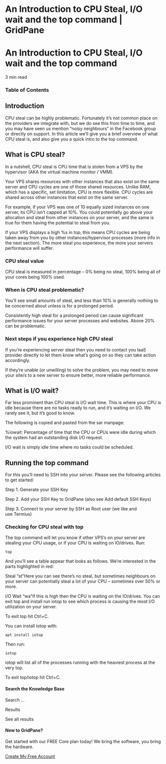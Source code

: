 # An Introduction to CPU Steal, I/O wait and the top command | GridPane

# An Introduction to CPU Steal, I/O wait and the top command

 

3 min read 

### Table of Contents

 

## Introduction

CPU steal can be highly problematic. Fortunately it’s not common place on the providers we integrate with, but we do see this from time to time, and you may have seen us mention “noisy neighbours” in the Facebook group or directly on support. In this article we’ll give you a brief overview of what CPU steal is, and also give you a quick intro to the top command.

 

## What is CPU steal?

In a nutshell, CPU steal is CPU time that is stolen from a VPS by the hypervisor (AKA the virtual machine monitor / VMM).

Your VPS shares resources with other instances that also exist on the same server and CPU cycles are one of those shared resources. Unlike RAM, which has a specific, set limitation, CPU is more flexible. CPU cycles are shared across other instances that exist on the same server.

For example, if your VPS was one of 10 equally sized instances on one server, its CPU isn’t capped at 10%. You could potentially go above your allocation and steal from other instances on your server, and the same is true for them having the potential to steal from you.

If your VPS displays a high %s in top, this means CPU cycles are being taken away from you by other instances/hypervisor processes (more info in the next section). The more steal you experience, the more your servers performance will suffer.

### CPU steal value

CPU steal is measured in percentage – 0% being no steal, 100% being all of your cores being 100% used.

### When is CPU steal problematic?

You’ll see small amounts of steal, and less than 10% is generally nothing to be concerned about unless is for a prolonged period.

Consistently high steal for a prolonged period can cause significant performance issues for your server processes and websites. Above 20% can be problematic.

### Next steps if you experience high CPU steal

If you’re experiencing server steal then you need to contact you IaaS provider directly to let them know what’s going on so they can take action accordingly.

If they’re unable (or unwilling) to solve the problem, you may need to move your site/s to a new server to ensure better, more reliable performance.

 

## What is I/O wait?

Far less prominent than CPU steal is I/O wait time. This is where your CPU is idle because there are no tasks ready to run, and it’s waiting on I/O. We rarely see it, but it’s good to know.

The following is copied and pasted from the sar manpage:

%iowait: Percentage of time that the CPU or CPUs were idle during which the system had an outstanding disk I/O request.

I/O wait is simply idle time where no tasks could be scheduled.

 

## Running the top command

For this you’ll need to SSH into your server. Please see the following articles to get started:

 

Step 1. Generate your SSH Key

Step 2. Add your SSH Key to GridPane (also see Add default SSH Keys)

Step 3. Connect to your server by SSH as Root user (we like and use Termius)

 

### Checking for CPU steal with top

The top command will let you know if other VPS’s on your server are stealing your CPU usage, or if your CPU is waiting on IO/drives. Run:

```
top
```

And you’ll see a table appear that looks as follows. We’re interested in the parts highlighted in red:

Steal “st”Here you can see there’s no steal, but sometimes neighbours on your server can potentially steal a lot of your CPU – sometimes over 50% or more.

I/O Wait “wa”If this is high then the CPU is waiting on the IO/drives. You can exit top and install run iotop to see which process is causing the most I/O utilization on your server.

To exit top hit Ctrl+C.

You can install iotop with:

```
apt install iotop
```

Then run:

```
iotop
```

iotop will list all of the processes running with the heaviest process at the very top.

To exit top/iotop hit Ctrl+C.

 

 

#### Search the Knowledge Base

Search ...

 Results

See all results

#### New to GridPane?

Get started with our FREE Core plan today! We bring the software, you bring the hardware.

[Create My Free Account](https://gridpane.com/checkout/?plan=core)

